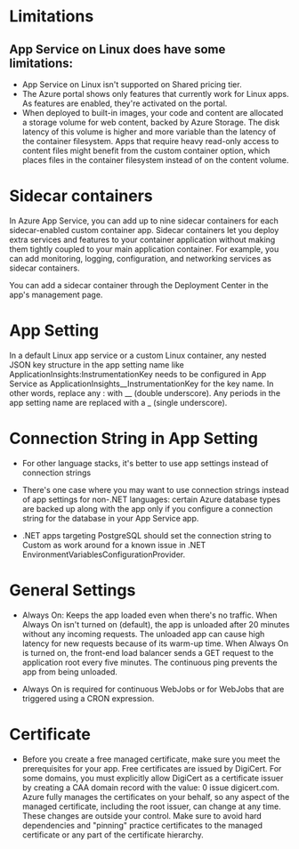 # Limitations
## App Service on Linux does have some limitations:

- App Service on Linux isn't supported on Shared pricing tier.
- The Azure portal shows only features that currently work for Linux apps. As features are enabled, they're activated on the portal.
- When deployed to built-in images, your code and content are allocated a storage volume for web content, backed by Azure Storage. The disk latency of this volume is higher and more variable than the latency of the container filesystem. Apps that require heavy read-only access to content files might benefit from the custom container option, which places files in the container filesystem instead of on the content volume.

# Sidecar containers

In Azure App Service, you can add up to nine sidecar containers for each sidecar-enabled custom container app. Sidecar containers let you deploy extra services and features to your container application without making them tightly coupled to your main application container. For example, you can add monitoring, logging, configuration, and networking services as sidecar containers.

You can add a sidecar container through the Deployment Center in the app's management page.

# App Setting

In a default Linux app service or a custom Linux container, any nested JSON key structure in the app setting name like ApplicationInsights:InstrumentationKey needs to be configured in App Service as ApplicationInsights__InstrumentationKey for the key name. In other words, replace any : with __ (double underscore). Any periods in the app setting name are replaced with a _ (single underscore).

# Connection String in App Setting

- For other language stacks, it's better to use app settings instead of connection strings

- There's one case where you may want to use connection strings instead of app settings for non-.NET languages: certain Azure database types are backed up along with the app only if you configure a connection string for the database in your App Service app.
- .NET apps targeting PostgreSQL should set the connection string to Custom as work around for a known issue in .NET EnvironmentVariablesConfigurationProvider.

# General Settings
- Always On: Keeps the app loaded even when there's no traffic. When Always On isn't turned on (default), the app is unloaded after 20 minutes without any incoming requests. The unloaded app can cause high latency for new requests because of its warm-up time. When Always On is turned on, the front-end load balancer sends a GET request to the application root every five minutes. The continuous ping prevents the app from being unloaded.

- Always On is required for continuous WebJobs or for WebJobs that are triggered using a CRON expression.

# Certificate 
- Before you create a free managed certificate, make sure you meet the prerequisites for your app. Free certificates are issued by DigiCert. For some domains, you must explicitly allow DigiCert as a certificate issuer by creating a CAA domain record with the value: 0 issue digicert.com. Azure fully manages the certificates on your behalf, so any aspect of the managed certificate, including the root issuer, can change at any time. These changes are outside your control. Make sure to avoid hard dependencies and "pinning" practice certificates to the managed certificate or any part of the certificate hierarchy.

